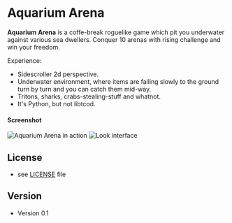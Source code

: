 Aquarium Arena
======
**Aquarium Arena** is a coffe-break roguelike game which pit you underwater against various sea dwellers.
  Conquer 10 arenas with rising challenge and win your freedom.

Experience:
* Sidescroller 2d perspective.
* Underwater environment, where items are falling slowly to the ground turn by turn and you can catch them mid-way.
* Tritons, sharks, crabs-stealing-stuff and whatnot.
* It's Python, but not libtcod.

#### Screenshot
![Aquarium Arena in action](http://i.imgur.com/8cDcTjD.png "screenshot")
![Look interface](http://i.imgur.com/khhtRmN.png "screenshot")

## License
* see [LICENSE](https://github.com/valrak/AquariumRL/blob/master/LICENSE.md) file

## Version
* Version 0.1